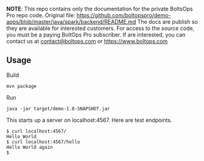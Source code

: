 <!-- note marker start -->
**NOTE**: This repo contains only the documentation for the private BoltsOps Pro repo code.
Original file: https://github.com/boltopspro/demo-apps/blob/master/java/spark/backend/README.md
The docs are publish so they are available for interested customers.
For access to the source code, you must be a paying BoltOps Pro subscriber.
If are interested, you can contact us at contact@boltops.com or https://www.boltops.com

<!-- note marker end -->

## Usage

Build

    mvn package

Run

    java -jar target/demo-1.0-SNAPSHOT.jar

This starts up a server on localhost:4567. Here are test endpoints.

    $ curl localhost:4567/
    Hello World
    $ curl localhost:4567/hello
    Hello World again
    $

